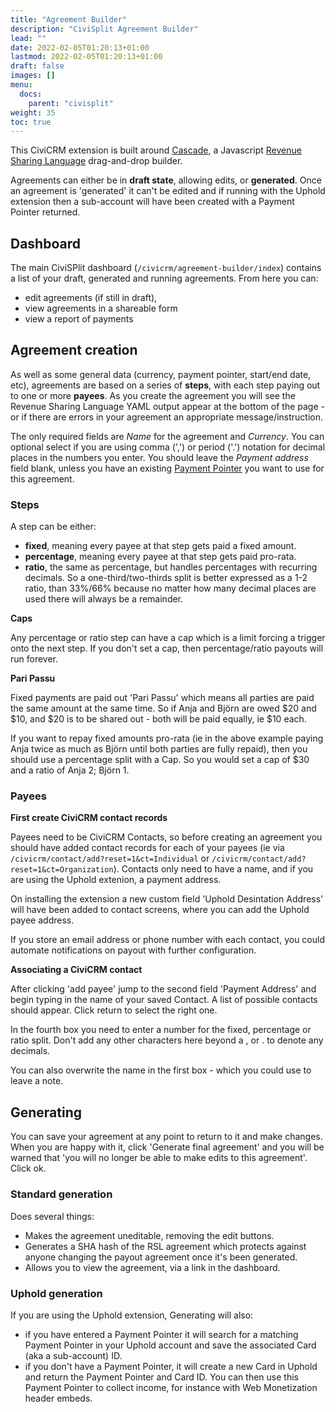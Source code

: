 ```yaml
---
title: "Agreement Builder"
description: "CiviSplit Agreement Builder"
lead: ""
date: 2022-02-05T01:20:13+01:00
lastmod: 2022-02-05T01:20:13+01:00
draft: false
images: []
menu: 
  docs:
    parent: "civisplit"
weight: 35
toc: true
---
```


This CiviCRM extension is built around [Cascade](/docs/cascade/intro/), a Javascript [Revenue Sharing Language](/docs/rsl/intro/) drag-and-drop builder. 

Agreements can either be in **draft state**, allowing edits, or **generated**. Once an agreement is 'generated' it can't be edited and if running with the Uphold extension then a sub-account will have been created with a Payment Pointer returned.

## Dashboard

The main CiviSPlit dashboard (`/civicrm/agreement-builder/index`) contains a list of your draft, generated and running agreements. From here you can:
 - edit agreements (if still in draft), 
 - view agreements in a shareable form 
 - view a report of payments

## Agreement creation

As well as some general data (currency, payment pointer, start/end date, etc), agreements are based on a series of **steps**, with each step paying out to one or more **payees**. As you create the agreement you will see the Revenue Sharing Language YAML output appear at the bottom of the page - or if there are errors in your agreement an appropriate message/instruction.

The only required fields are *Name* for the agreement and *Currency*. You can optional select if you are using comma (',') or period ('.') notation for decimal places in the numbers you enter. You should leave the *Payment address* field blank, unless you have an existing [Payment Pointer](https://paymentpointers.org) you want to use for this agreement.

### Steps
A step can be either:
 - **fixed**, meaning every payee at that step gets paid a fixed amount.
 - **percentage**, meaning every payee at that step gets paid pro-rata.
 - **ratio**, the same as percentage, but handles percentages with recurring decimals. So a one-third/two-thirds split is better expressed as a 1-2 ratio, than 33%/66% because no matter how many decimal places are used there will always be a remainder.

**Caps**

Any percentage or ratio step can have a cap which is a limit forcing a trigger onto the next step. If you don't set a cap, then percentage/ratio payouts will run forever.

**Pari Passu**

Fixed payments are paid out 'Pari Passu' which means all parties are paid the same amount at the same time. So if Anja and Björn are owed $20 and $10, and $20 is to be shared out - both will be paid equally, ie $10 each.

If you want to repay fixed amounts pro-rata (ie in the above example paying Anja twice as much as Björn until both parties are fully repaid), then you should use a percentage split with a Cap. So you would set a cap of $30 and a ratio of Anja 2; Björn 1.

### Payees

**First create CiviCRM contact records**

Payees need to be CiviCRM Contacts, so before creating an agreement you should have added contact records for each of your payees (ie via `/civicrm/contact/add?reset=1&ct=Individual` or `/civicrm/contact/add?reset=1&ct=Organization`).  Contacts only need to have a name, and if you are using the Uphold extenion, a payment address. 

On installing the extension a new custom field 'Uphold Desintation Address' will have been added to contact screens, where you can add the Uphold payee address. 

If you store an email address or phone number with each contact, you could automate notifications on payout with further configuration. 

**Associating a CiviCRM contact**

After clicking 'add payee' jump to the second field 'Payment Address' and begin typing in the name of your saved Contact. A list of possible contacts should appear. Click return to select the right one.

In the fourth box you need to enter a number for the fixed, percentage or ratio split. Don't add any other characters here beyond a , or . to denote any decimals.

You can also overwrite the name in the first box - which you could use to leave a note.

## Generating

You can save your agreement at any point to return to it and make changes. When you are happy with it, click 'Generate final agreement' and you will be warned that 'you will no longer be able to make edits to this agreement'. Click ok.

### Standard generation

Does several things:
 - Makes the agreement uneditable, removing the edit buttons.
 - Generates a SHA hash of the RSL agreement which protects against anyone changing the payout agreement once it's been generated.
 - Allows you to view the agreement, via a link in the dashboard.

 ### Uphold generation
  If you are using the Uphold extension, Generating will also:
 - if you have entered a Payment Pointer it will search for a matching Payment Pointer in your Uphold account and save the associated Card  (aka a sub-account) ID.
 - if you don't have a Payment Pointer, it will create a new Card in Uphold and return the Payment Pointer and Card ID. You can then use this Payment Pointer to collect income, for instance with Web Monetization header embeds.

